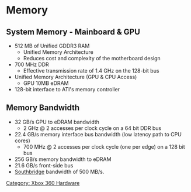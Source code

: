 # Memory

## System Memory - Mainboard & GPU

- 512 MB of Unified GDDR3 RAM
    - Unified Memory Architecture
    - Reduces cost and complexity of the motherboard design
- 700 MHz DDR
    - Effective transmission rate of 1.4 GHz on the 128-bit bus
- Unified Memory Architecture (GPU & CPU Access)
    - GPU 10MB eDRAM
- 128-bit interface to ATI's memory controller

## Memory Bandwidth

- 32 GB/s GPU to eDRAM bandwidth
    - 2 GHz @ 2 accesses per clock cycle on a 64 bit DDR bus
- 22.4 GB/s memory interface bus bandwidth (low latency path to CPU
  cores)
    - 700 MHz @ 2 accesses per clock cycle (one per edge) on a 128 bit
      bus
- 256 GB/s memory bandwidth to eDRAM
- 21.6 GB/s front-side bus
- [Southbridge](../Southbridge) bandwidth of 500 MB/s.

[Category: Xbox 360 Hardware](../Category_Xbox360_Hardware)
